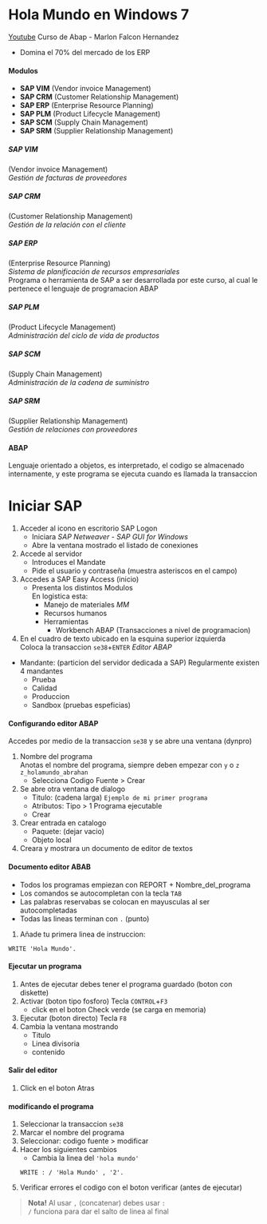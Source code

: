 # Hola Mundo en Windows 7

[Youtube](https://www.youtube.com/watch?v=xz5Qn9AdJ6U&list=PLJN7H8Mnf3k9W0Y5w1IziWwECgwPAxmUD)
Curso de Abap - Marlon Falcon Hernandez

- Domina el 70% del mercado de los ERP

#### Modulos
- **SAP VIM** (Vendor invoice Management)
- **SAP CRM** (Customer Relationship Management)
- **SAP ERP** (Enterprise Resource Planning)
- **SAP PLM** (Product Lifecycle Management)
- **SAP SCM** (Supply Chain Management)
- **SAP SRM** (Supplier Relationship Management)

##### SAP VIM
(Vendor invoice Management)  
_Gestión de facturas de proveedores_  

##### SAP CRM
(Customer Relationship Management)  
_Gestión de la relación con el cliente_  

##### SAP ERP
(Enterprise Resource Planning)  
_Sistema de planificación de recursos empresariales_  
Programa o herramienta de SAP a ser desarrollada por este curso, al cual le pertenece el lenguaje de programacion ABAP

##### SAP PLM
(Product Lifecycle Management)  
_Administración del ciclo de vida de productos_  

##### SAP SCM
(Supply Chain Management)  
_Administración de la cadena de suministro_  

##### SAP SRM
(Supplier Relationship Management)  
_Gestión de relaciones con proveedores_  

#### ABAP
Lenguaje orientado a objetos, es interpretado, el codigo se almacenado internamente,
y este programa se ejecuta cuando es llamada la transaccion

# Iniciar SAP
1. Acceder al icono en escritorio SAP Logon
   - Iniciara _SAP Netweaver - SAP GUI for Windows_
   - Abre la ventana mostrado el listado de conexiones
1. Accede al servidor
   - Introduces el Mandate
   - Pide el usuario y contraseña (muestra asteriscos en el campo)
1. Accedes a SAP Easy Access (inicio)
   - Presenta los distintos Modulos  
     En logistica esta:
     - Manejo de materiales _MM_
     - Recursos humanos
     - Herramientas
       - Workbench ABAP (Transacciones a nivel de programacion)
1. En el cuadro de texto ubicado en la esquina superior izquierda  
Coloca la transaccion `se38`+`ENTER` _Editor ABAP_

- Mandante: (particion del servidor dedicada a SAP)
Regularmente existen 4 mandantes
  - Prueba
  - Calidad
  - Produccion
  - Sandbox (pruebas espeficias)

#### Configurando editor ABAP
Accedes por medio de la transaccion `se38` y se abre una ventana (dynpro)
1. Nombre del programa  
   Anotas el nombre del programa, siempre deben empezar con `y` o `z` `z_holamundo_abrahan`
   - Selecciona Codigo Fuente > Crear
1. Se abre otra ventana de dialogo
   - Titulo: (cadena larga) `Ejemplo de mi primer programa`
   - Atributos: Tipo > 1 Programa ejecutable
   - Crear
1. Crear entrada en catalogo
   - Paquete: (dejar vacio)
   - Objeto local
1. Creara y mostrara un documento de editor de textos

#### Documento editor ABAB
- Todos los programas empiezan con REPORT + Nombre_del_programa
- Los comandos se autocompletan con la tecla `TAB`
- Las palabras reservabas se colocan en mayusculas al ser autocompletadas
- Todas las lineas terminan con `.` (punto)

1. Añade tu primera linea de instruccion:
```
WRITE 'Hola Mundo'.
```

#### Ejecutar un programa
1. Antes de ejecutar debes tener el programa guardado (boton con diskette)
1. Activar (boton tipo fosforo) Tecla `CONTROL`+`F3`
   - click en el boton Check verde (se carga en memoria)
1. Ejecutar (boton directo) Tecla `F8`
1. Cambia la ventana mostrando
   - Titulo
   - Linea divisoria
   - contenido

#### Salir del editor
1. Click en el boton Atras

#### modificando el programa
1. Seleccionar la transaccion `se38`
1. Marcar el nombre del programa
1. Seleccionar: codigo fuente > modificar
1. Hacer los siguientes cambios
   - Cambia la linea del `'hola mundo'`
   ```
   WRITE : / 'Hola Mundo' , '2'.
   ```
1. Verificar errores el codigo con el boton verificar (antes de ejecutar)

> **Nota!** Al usar `,` (concatenar) debes usar `:`  
`/` funciona para dar el salto de linea al final
